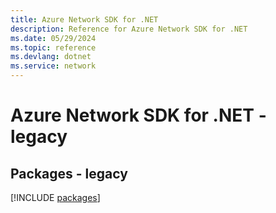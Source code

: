 ```yaml
---
title: Azure Network SDK for .NET
description: Reference for Azure Network SDK for .NET
ms.date: 05/29/2024
ms.topic: reference
ms.devlang: dotnet
ms.service: network
---
```

# Azure Network SDK for .NET - legacy
## Packages - legacy
[!INCLUDE [packages](network-index.md)]